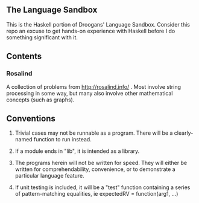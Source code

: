 
The Language Sandbox
--------------------

This is the Haskell portion of Droogans' Language Sandbox. Consider this repo an
excuse to get hands-on experience with Haskell before I do something significant
with it.

Contents
--------

### Rosalind ###
A collection of problems from http://rosalind.info/ . Most involve string
processing in some way, but many also involve other mathematical concepts
(such as graphs).

Conventions
----------

1. Trivial cases may not be runnable as a program. There will be a clearly-named
function to run instead.

3. If a module ends in "lib", it is intended as a library.

4. The programs herein will not be
written for speed. They will either be written for comprehendability,
convenience, or to demonstrate a particular language feature.

6. If unit testing is included, it will be a "test" function containing a 
series of pattern-matching equalities, ie expectedRV = function(arg1, ...)

